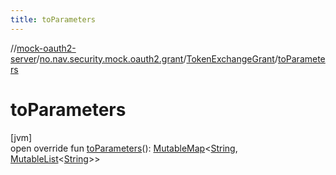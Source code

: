```yaml
---
title: toParameters
---
```

//[mock-oauth2-server](../../../index.html)/[no.nav.security.mock.oauth2.grant](../index.html)/[TokenExchangeGrant](index.html)/[toParameters](to-parameters.html)



# toParameters



[jvm]\
open override fun [toParameters](to-parameters.html)(): [MutableMap](https://kotlinlang.org/api/latest/jvm/stdlib/kotlin.collections/-mutable-map/index.html)&lt;[String](https://kotlinlang.org/api/latest/jvm/stdlib/kotlin/-string/index.html), [MutableList](https://kotlinlang.org/api/latest/jvm/stdlib/kotlin.collections/-mutable-list/index.html)&lt;[String](https://kotlinlang.org/api/latest/jvm/stdlib/kotlin/-string/index.html)&gt;&gt;




